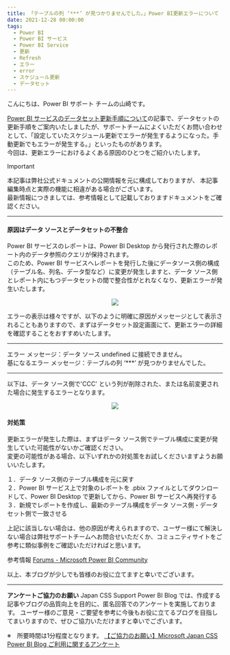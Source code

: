 ```yaml
---
title: 「テーブルの列 ‘***’ が見つかりませんでした。」Power BI更新エラーについて
date: 2021-12-28 00:00:00 
tags:
  - Power BI
  - Power BI サービス
  - Power BI Service
  - 更新
  - Refresh
  - エラー
  - error
  - スケジュール更新
  - データセット
---
```


こんにちは、Power BI サポート チームの山崎です。   


[Power BI サービスのデータセット更新手順について](https://jpbap-sqlbi.github.io/blog/powerbi/pbi_refresh_settings/)の記事で、データセットの更新手順をご案内いたしましたが、サポートチームによくいただくお問い合わせとして、「設定していたスケジュール更新でエラーが発生するようになった。手動更新でもエラーが発生する。」といったものがあります。  
今回は、更新エラーにおけるよくある原因のひとつをご紹介いたします。


<!-- more -->


> [!IMPORTANT]  
> 本記事は弊社公式ドキュメントの公開情報を元に構成しておりますが、
> 本記事編集時点と実際の機能に相違がある場合がございます。  
> 最新情報につきましては、参考情報として記載しておりますドキュメントをご確認ください。

---

#### 原因はデータ ソースとデータセットの不整合

Power BI サービスのレポートは、Power BI Desktop から発行された際のレポート内のデータ参照のクエリが保持されます。  
このため、Power BI サービスへレポートを発行した後にデータソース側の構成（テーブル名、列名、データ型など）に変更が発生しますと、データ ソース側とレポート内にもつデータセットの間で整合性がとれなくなり、更新エラーが発生いたします。


<div align="center">
<img src="01.png">
</div>

エラーの表示は様々ですが、以下のように明確に原因がメッセージとして表示されることもありますので、まずはデータセット設定画面にて、更新エラーの詳細を確認することをおすすめいたします。  


************************************************************************************** 
エラー メッセージ：データ ソース undefined に接続できません。  
基になるエラー メッセージ：テーブルの列 ‘***’ が見つかりませんでした。  
************************************************************************************** 


以下は、データ ソース側で'CCC' という列が削除された、または名前変更された場合に発生するエラーとなります。

<div align="center">
<img src="02.png">
</div>


#### 対処策

更新エラーが発生した際は、まずはデータ ソース側でテーブル構成に変更が発生していた可能性がないかご確認ください。  
変更の可能性がある場合、以下いずれかの対処策をお試しくださいますようお願いいたします。  


１．データ ソース側のテーブル構成を元に戻す  
２．Power BI サービス上で対象のレポートを .pbix ファイルとしてダウンロードして、Power BI Desktop で更新してから、Power BI サービスへ再発行する  
３．新規でレポートを作成し、最新のテーブル構成をデータ ソース側・データセット側で一致させる  


上記に該当しない場合は、他の原因が考えられますので、ユーザー様にて解決しない場合は弊社サポートチームへお問合せいただくか、コミュニティサイトをご参考に類似事例をご確認いただければと思います。


参考情報
[Forums - Microsoft Power BI Community](https://community.powerbi.com/t5/Forums/ct-p/PBI_Comm_Forums)  


以上、本ブログが少しでも皆様のお役に立てますと幸いでございます。

---

**アンケートご協力のお願い**
Japan CSS Support Power BI Blog では、作成する記事やブログの品質向上を目的に、匿名回答でのアンケートを実施しております。
ユーザー様のご意見・ご要望を参考に今後もお役に立てるブログを目指してまいりますので、ぜひご協力いただけますと幸いでございます。 

※　所要時間は1分程度となります。
[【ご協力のお願い】Microsoft Japan CSS Power BI Blog ご利用に関するアンケート](https://jpbap-sqlbi.github.io/blog/powerbi/pbi_blogsurvey2022/)
